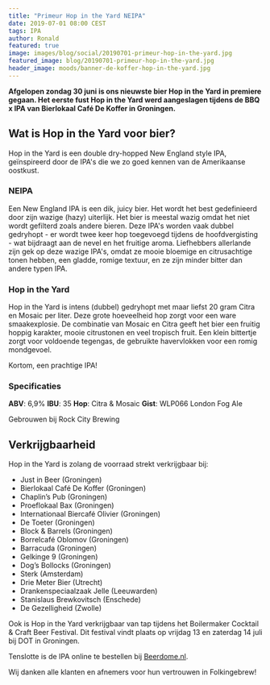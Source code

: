 ```yaml
---
title: "Primeur Hop in the Yard NEIPA"
date: 2019-07-01 08:00 CEST
tags: IPA
author: Ronald
featured: true
image: images/blog/social/20190701-primeur-hop-in-the-yard.jpg
featured_image: blog/20190701-primeur-hop-in-the-yard.jpg
header_image: moods/banner-de-koffer-hop-in-the-yard.jpg
---
```


__Afgelopen zondag 30 juni is ons nieuwste bier Hop in the Yard in premiere gegaan. Het eerste fust Hop in the Yard werd aangeslagen tijdens de BBQ x IPA van Bierlokaal Café De Koffer in Groningen.__

## Wat is Hop in the Yard voor bier?

Hop in the Yard is een double dry-hopped New England style IPA, geïnspireerd door de IPA's die we zo goed kennen van de Amerikaanse oostkust.

### NEIPA

Een New England IPA is een dik, juicy bier. Het wordt het best gedefinieerd door zijn wazige (hazy) uiterlijk. Het bier is meestal wazig omdat het niet wordt gefilterd zoals andere bieren. Deze IPA's worden vaak dubbel gedryhopt - er wordt twee keer hop toegevoegd tijdens de hoofdvergisting - wat bijdraagt aan de nevel en het fruitige aroma. Liefhebbers allerlande zijn gek op deze wazige IPA's, omdat ze mooie bloemige en citrusachtige tonen hebben, een gladde, romige textuur, en ze zijn minder bitter dan andere typen IPA.

### Hop in the Yard

Hop in the Yard is intens (dubbel) gedryhopt met maar liefst 20 gram Citra en Mosaic per liter. Deze grote hoeveelheid hop zorgt voor een ware smaakexplosie. De combinatie van Mosaic en Citra geeft het bier een fruitig hoppig karakter, mooie citrustonen en veel tropisch fruit. Een klein bittertje zorgt voor voldoende tegengas, de gebruikte havervlokken voor een romig mondgevoel.

Kortom, een prachtige IPA!

### Specificaties

__ABV__: 6,9%
__IBU__: 35
__Hop__: Citra & Mosaic
__Gist__: WLP066 London Fog Ale

Gebrouwen bij Rock City Brewing

## Verkrijgbaarheid

Hop in the Yard is zolang de voorraad strekt verkrijgbaar bij:

- Just in Beer (Groningen)
- Bierlokaal Café De Koffer (Groningen)
- Chaplin’s Pub (Groningen)
- Proeflokaal Bax (Groningen)
- Internationaal Biercafé Olivier (Groningen)
- De Toeter (Groningen)
- Block & Barrels (Groningen)
- Borrelcafé Oblomov (Groningen)
- Barracuda (Groningen)
- Gelkinge 9 (Groningen)
- Dog’s Bollocks (Groningen)
- Sterk (Amsterdam)
- Drie Meter Bier (Utrecht)
- Drankenspeciaalzaak Jelle (Leeuwarden)
- Stanislaus Brewkovitsch (Enschede)
- De Gezelligheid (Zwolle)

Ook is Hop in the Yard verkrijgbaar van tap tijdens het Boilermaker Cocktail & Craft Beer Festival. Dit festival vindt plaats op vrijdag 13 en zaterdag 14 juli bij DOT in Groningen.

Tenslotte is de IPA online te bestellen bij [Beerdome.nl](https://www.beerdome.nl).

Wij danken alle klanten en afnemers voor hun vertrouwen in Folkingebrew!
